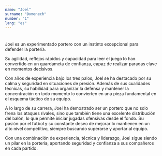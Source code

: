 ```yaml
---
name: "Joel"
surname: "Domenech"
number: "1"
lang: "es"
---
```


#

Joel es un experimentado portero con un instinto excepcional para defender la portería.

Su agilidad, reflejos rápidos y capacidad para leer el juego lo han convertido en un guardameta de confianza, capaz de realizar paradas clave en momentos decisivos.

Con años de experiencia bajo los tres palos, Joel se ha destacado por su calma y seguridad en situaciones de presión. Además de sus cualidades técnicas, su habilidad para organizar la defensa y mantener la concentración en todo momento lo convierten en una pieza fundamental en el esquema táctico de su equipo.

A lo largo de su carrera, Joel ha demostrado ser un portero que no solo frena los ataques rivales, sino que también tiene una excelente distribución del balón, lo que permite iniciar jugadas ofensivas desde el fondo. Su pasión por el fútbol y su constante deseo de mejorar lo mantienen en un alto nivel competitivo, siempre buscando superarse y aportar al equipo.

Con una combinación de experiencia, técnica y liderazgo, Joel sigue siendo un pilar en la portería, aportando seguridad y confianza a sus compañeros en cada partido.

